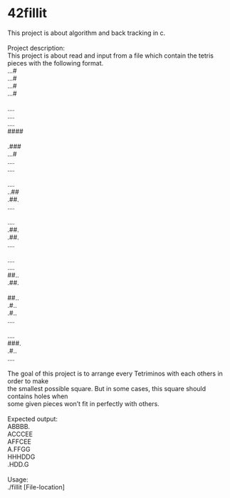 # 42fillit

This project is about algorithm and back tracking in c.</br>
</br>
Project description:</br>
This project is about read and input from a file which contain the tetris pieces with the following format.</br>
...#</br>
...#</br>
...#</br>
...#</br>
</br>
....</br>
....</br>
....</br>
####</br>
</br>
.###</br>
...#</br>
....</br>
....</br>
</br>
....</br>
..##</br>
.##.</br>
....</br>
</br>
....</br>
.##.</br>
.##.</br>
....</br>
</br>
....</br>
....</br>
##..</br>
.##.</br>
</br>
##..</br>
.#..</br>
.#..</br>
....</br>
</br>
....</br>
###.</br>
.#..</br>
....</br>
</br>
The goal of this project is to arrange every Tetriminos with each others in order to make</br>
the smallest possible square. But in some cases, this square should contains holes when</br>
some given pieces won’t fit in perfectly with others.</br>
</br>
Expected output:</br>
ABBBB.</br>
ACCCEE</br>
AFFCEE</br>
A.FFGG</br>
HHHDDG</br>
.HDD.G</br>
</br>
Usage:</br>
./fillit [File-location]</br>

